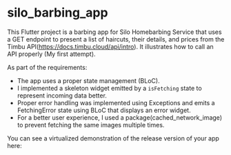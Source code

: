 # silo_barbing_app

This Flutter project is a barbing app for Silo Homebarbing Service that uses a GET endpoint to present a list of haircuts, their details, and prices from the Timbu API(https://docs.timbu.cloud/api/intro). It illustrates how to call an API properly (My first attempt).

As part of the requirements: 
- The app uses a proper state management (BLoC).
- I implemented a skeleton widget emitted by a `isFetching` state to represent incoming data better.
- Proper error handling was implemented using Exceptions and emits a FetchingError state using BLoC that displays an error widget.
- For a better user experience, I used a package(cached_network_image) to prevent fetching the same images multiple times.



You can see a virtualized demonstration of the release version of your app here:
